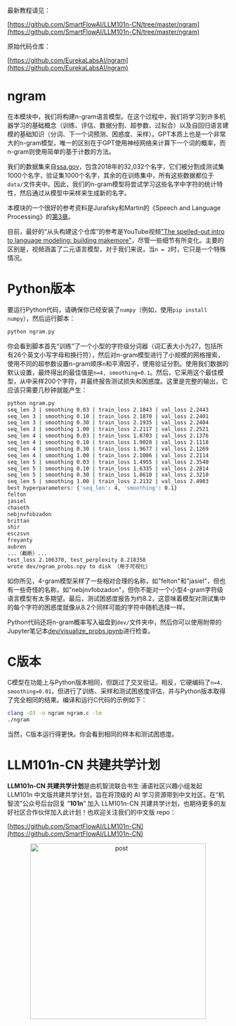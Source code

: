 最新教程请见：

[https://github.com/SmartFlowAI/LLM101n-CN/tree/master/ngram](https://github.com/SmartFlowAI/LLM101n-CN/tree/master/ngram)

原始代码仓库：

[https://github.com/EurekaLabsAI/ngram](https://github.com/EurekaLabsAI/ngram)

# ngram

在本模块中，我们将构建n-gram语言模型。在这个过程中，我们将学习到许多机器学习的基础概念（训练、评估、数据分割、超参数、过拟合）以及自回归语言建模的基础知识（分词、下一个词预测、困惑度、采样）。GPT本质上也是一个非常大的n-gram模型，唯一的区别在于GPT使用神经网络来计算下一个词的概率，而n-gram则使用简单的基于计数的方法。

我们的数据集来自[ssa.gov](https://www.ssa.gov/oact/babynames/)，包含2018年的32,032个名字，它们被分割成测试集1000个名字，验证集1000个名字，其余的在训练集中，所有这些数据都位于`data/`文件夹中。因此，我们的n-gram模型将尝试学习这些名字中字符的统计特性，然后通过从模型中采样来生成新的名字。

本模块的一个很好的参考资料是Jurafsky和Martin的《Speech and Language Processing》的[第3章](https://web.stanford.edu/~jurafsky/slp3/3.pdf)。

目前，最好的“从头构建这个仓库”的参考是YouTube视频["The spelled-out intro to language modeling: building makemore"](https://www.youtube.com/watch?v=PaCmpygFfXo)，尽管一些细节有所变化。主要的区别是，视频涵盖了二元语言模型，对于我们来说，当`n = 2`时，它只是一个特殊情况。

# Python版本

要运行Python代码，请确保你已经安装了`numpy`（例如，使用`pip install numpy`），然后运行脚本：

```bash
python ngram.py
```

你会看到脚本首先“训练”了一个小型的字符级分词器（词汇表大小为27，包括所有26个英文小写字母和换行符），然后对n-gram模型进行了小规模的网格搜索，使用不同的超参数设置n-gram顺序`n`和平滑因子，使用验证分割。使用我们数据的默认设置，最终得出的最佳值是`n=4, smoothing=0.1`。然后，它采用这个最佳模型，从中采样200个字符，并最终报告测试损失和困惑度。这里是完整的输出，它应该只需要几秒钟就能产生：

```bash
python ngram.py
seq_len 3 | smoothing 0.03 | train_loss 2.1843 | val_loss 2.2443
seq_len 3 | smoothing 0.10 | train_loss 2.1870 | val_loss 2.2401
seq_len 3 | smoothing 0.30 | train_loss 2.1935 | val_loss 2.2404
seq_len 3 | smoothing 1.00 | train_loss 2.2117 | val_loss 2.2521
seq_len 4 | smoothing 0.03 | train_loss 1.8703 | val_loss 2.1376
seq_len 4 | smoothing 0.10 | train_loss 1.9028 | val_loss 2.1118
seq_len 4 | smoothing 0.30 | train_loss 1.9677 | val_loss 2.1269
seq_len 4 | smoothing 1.00 | train_loss 2.1006 | val_loss 2.2114
seq_len 5 | smoothing 0.03 | train_loss 1.4955 | val_loss 2.3540
seq_len 5 | smoothing 0.10 | train_loss 1.6335 | val_loss 2.2814
seq_len 5 | smoothing 0.30 | train_loss 1.8610 | val_loss 2.3210
seq_len 5 | smoothing 1.00 | train_loss 2.2132 | val_loss 2.4903
best hyperparameters: {'seq_len': 4, 'smoothing': 0.1}
felton
jasiel
chaseth
nebjnvfobzadon
brittan
shir
esczsvn
freyanty
aubren
...（截断）...
test_loss 2.106370, test_perplexity 8.218358
wrote dev/ngram_probs.npy to disk （用于可视化）
```

如你所见，4-gram模型采样了一些相对合理的名称，如"felton"和"jasiel"，但也有一些奇怪的名称，如"nebjnvfobzadon"，但你不能对一个小型4-gram字符级语言模型有太多期望。最后，测试困惑度报告为约8.2，这意味着模型对测试集中的每个字符的困惑度就像从8.2个同样可能的字符中随机选择一样。

Python代码还将n-gram概率写入磁盘到`dev/`文件夹中，然后你可以使用附带的Jupyter笔记本[dev/visualize_probs.ipynb](dev/visualize_probs.ipynb)进行检查。

# C版本

C模型在功能上与Python版本相同，但跳过了交叉验证。相反，它硬编码了`n=4, smoothing=0.01`，但进行了训练、采样和测试困惑度评估，并与Python版本取得了完全相同的结果。编译和运行C代码的示例如下：

```bash
clang -O3 -o ngram ngram.c -lm
./ngram
```

当然，C版本运行得更快。你会看到相同的样本和测试困惑度。

# LLM101n-CN 共建共学计划

**LLM101n-CN 共建共学计划**是由机智流联合书生·浦语社区兴趣小组发起 LLM101n 中文版共建共学计划，旨在将顶级的 AI 学习资源带到中文社区。在“机智流”公众号后台回复 “**101n**” 加入 LLM101n-CN 共建共学计划，也期待更多的友好社区合作伙伴加入此计划！也欢迎关注我们的中文版 repo：

[https://github.com/SmartFlowAI/LLM101n-CN](https://github.com/SmartFlowAI/LLM101n-CN)

<p align="center">
  <img width="400" alt="post" src="https://github.com/user-attachments/assets/689f09e4-dbe4-47eb-b82f-599dc5eb0ab1">
</p>
